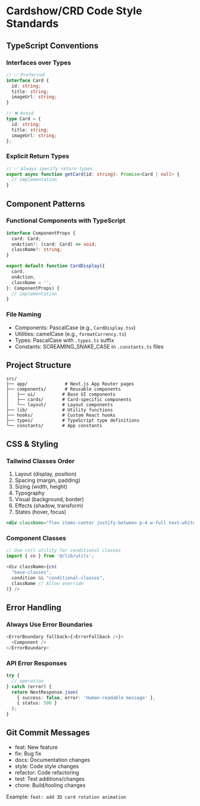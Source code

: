 # Cardshow/CRD Code Style Standards

## TypeScript Conventions

### Interfaces over Types

```typescript
// ✅ Preferred
interface Card {
  id: string;
  title: string;
  imageUrl: string;
}

// ❌ Avoid
type Card = {
  id: string;
  title: string;
  imageUrl: string;
};
```

### Explicit Return Types

```typescript
// ✅ Always specify return types
export async function getCard(id: string): Promise<Card | null> {
  // implementation
}
```

## Component Patterns

### Functional Components with TypeScript

```typescript
interface ComponentProps {
  card: Card;
  onAction?: (card: Card) => void;
  className?: string;
}

export default function CardDisplay({
  card,
  onAction,
  className = '',
}: ComponentProps) {
  // implementation
}
```

### File Naming

- Components: PascalCase (e.g., `CardDisplay.tsx`)
- Utilities: camelCase (e.g., `formatCurrency.ts`)
- Types: PascalCase with `.types.ts` suffix
- Constants: SCREAMING_SNAKE_CASE in `.constants.ts` files

## Project Structure

```
src/
├── app/              # Next.js App Router pages
├── components/       # Reusable components
│   ├── ui/          # Base UI components
│   ├── cards/       # Card-specific components
│   └── layout/      # Layout components
├── lib/             # Utility functions
├── hooks/           # Custom React hooks
├── types/           # TypeScript type definitions
└── constants/       # App constants
```

## CSS & Styling

### Tailwind Classes Order

1. Layout (display, position)
2. Spacing (margin, padding)
3. Sizing (width, height)
4. Typography
5. Visual (background, border)
6. Effects (shadow, transform)
7. States (hover, focus)

```jsx
<div className="flex items-center justify-between p-4 w-full text-white bg-crd-surface rounded-lg shadow-md hover:shadow-lg transition-shadow">
```

### Component Classes

```typescript
// Use cn() utility for conditional classes
import { cn } from '@/lib/utils';

<div className={cn(
  "base-classes",
  condition && "conditional-classes",
  className // Allow override
)} />
```

## Error Handling

### Always Use Error Boundaries

```typescript
<ErrorBoundary fallback={<ErrorFallback />}>
  <Component />
</ErrorBoundary>
```

### API Error Responses

```typescript
try {
  // operation
} catch (error) {
  return NextResponse.json(
    { success: false, error: 'Human-readable message' },
    { status: 500 }
  );
}
```

## Git Commit Messages

- feat: New feature
- fix: Bug fix
- docs: Documentation changes
- style: Code style changes
- refactor: Code refactoring
- test: Test additions/changes
- chore: Build/tooling changes

Example: `feat: add 3D card rotation animation`
